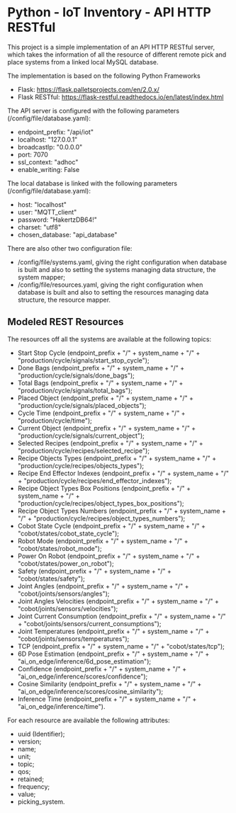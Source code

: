 # Python - IoT Inventory - API HTTP RESTful

This project is a simple implementation of an API HTTP RESTful server, which takes the 
information of all the resource of different remote pick and place systems from a linked 
local MySQL database.

The implementation is based on the following Python Frameworks 
- Flask: https://flask.palletsprojects.com/en/2.0.x/
- Flask RESTful: https://flask-restful.readthedocs.io/en/latest/index.html

The API server is configured with the following parameters (/config/file/database.yaml):
- endpoint_prefix: "/api/iot"
- localhost: "127.0.0.1"
- broadcastIp: "0.0.0.0"
- port: 7070
- ssl_context: "adhoc"
- enable_writing: False

The local database is linked with the following parameters (/config/file/database.yaml):
- host: "localhost"
- user: "MQTT_client"
- password: "HakertzDB64!"
- charset: "utf8"
- chosen_database: "api_database"

There are also other two configuration file:
- /config/file/systems.yaml, giving the right configuration when database is built and also to setting the systems managing data structure, the system mapper;
- /config/file/resources.yaml, giving the right configuration when database is built and also to setting the resources managing data structure, the resource mapper.

## Modeled REST Resources

The resources off all the systems are available at the following topics:
- Start Stop Cycle (endpoint_prefix + "/" + system_name + "/" + "production/cycle/signals/start_stop_cycle");
- Done Bags (endpoint_prefix + "/" + system_name + "/" + "production/cycle/signals/done_bags");
- Total Bags (endpoint_prefix + "/" + system_name + "/" + "production/cycle/signals/total_bags");
- Placed Object (endpoint_prefix + "/" + system_name + "/" + "production/cycle/signals/placed_objects");
- Cycle Time (endpoint_prefix + "/" + system_name + "/" + "production/cycle/time");
- Current Object (endpoint_prefix + "/" + system_name + "/" + "production/cycle/signals/current_object");
- Selected Recipes (endpoint_prefix + "/" + system_name + "/" + "production/cycle/recipes/selected_recipe");
- Recipe Objects Types (endpoint_prefix + "/" + system_name + "/" + "production/cycle/recipes/objects_types");
- Recipe End Effector Indexes (endpoint_prefix + "/" + system_name + "/" + "production/cycle/recipes/end_effector_indexes");
- Recipe Object Types Box Positions (endpoint_prefix + "/" + system_name + "/" + "production/cycle/recipes/object_types_box_positions");
- Recipe Object Types Numbers (endpoint_prefix + "/" + system_name + "/" + "production/cycle/recipes/object_types_numbers");
- Cobot State Cycle (endpoint_prefix + "/" + system_name + "/" + "cobot/states/cobot_state_cycle");
- Robot Mode (endpoint_prefix + "/" + system_name + "/" + "cobot/states/robot_mode");
- Power On Robot (endpoint_prefix + "/" + system_name + "/" + "cobot/states/power_on_robot");
- Safety (endpoint_prefix + "/" + system_name + "/" + "cobot/states/safety");
- Joint Angles (endpoint_prefix + "/" + system_name + "/" + "cobot/joints/sensors/angles");
- Joint Angles Velocities (endpoint_prefix + "/" + system_name + "/" + "cobot/joints/sensors/velocities");
- Joint Current Consumption (endpoint_prefix + "/" + system_name + "/" + "cobot/joints/sensors/current_consumptions");
- Joint Temperatures (endpoint_prefix + "/" + system_name + "/" + "cobot/joints/sensors/temperatures");
- TCP (endpoint_prefix + "/" + system_name + "/" + "cobot/states/tcp");
- 6D Pose Estimation (endpoint_prefix + "/" + system_name + "/" +  "ai_on_edge/inference/6d_pose_estimation");
- Confidence (endpoint_prefix + "/" + system_name + "/" + "ai_on_edge/inference/scores/confidence");
- Cosine Similarity (endpoint_prefix + "/" + system_name + "/" + "ai_on_edge/inference/scores/cosine_similarity");
- Inference Time (endpoint_prefix + "/" + system_name + "/" + "ai_on_edge/inference/time").

For each resource are available the following attributes:
- uuid (Identifier);
- version;
- name;
- unit;
- topic;
- qos;
- retained;
- frequency;
- value;
- picking_system.